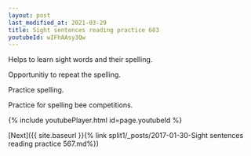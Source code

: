 ```yaml
---
layout: post
last_modified_at: 2021-03-29
title: Sight sentences reading practice 603
youtubeId: wIFhAAsy3Qw
---
```

 
 
Helps to learn sight words and their spelling.

Opportunitiy to repeat the spelling. 

Practice spelling. 
 
Practice for spelling bee competitions. 
 
{% include youtubePlayer.html id=page.youtubeId %}
 
 

[Next]({{ site.baseurl }}{% link  split1/_posts/2017-01-30-Sight sentences reading practice 567.md%})
 
